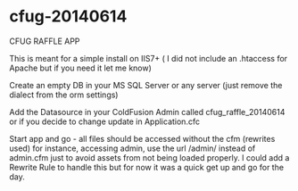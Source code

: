 cfug-20140614
=============

CFUG RAFFLE APP

This is meant for a simple install on IIS7+ ( I did not include an .htaccess for Apache but if you need it let me know)

Create an empty DB in your MS SQL Server or any server (just remove the dialect from the orm settings)

Add the Datasource in your ColdFusion Admin called cfug_raffle_20140614 or if you decide to change update in Application.cfc

Start app and go - all files should be accessed without the cfm (rewrites used) for instance, accessing admin, use the url /admin/ instead of admin.cfm just to avoid assets from not being loaded properly. I could add a Rewrite Rule to handle this but for now it was a quick get up and go for the day.

